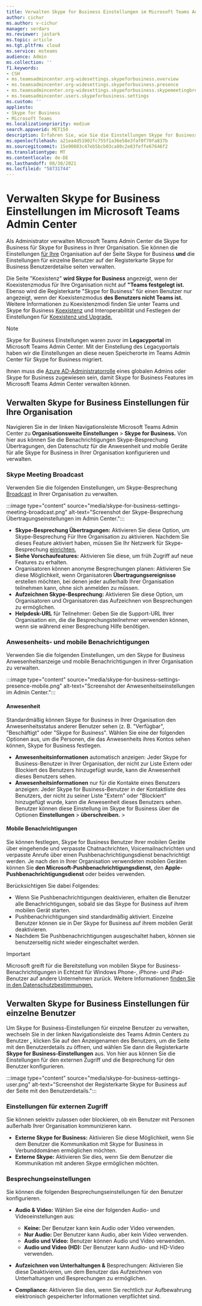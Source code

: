 ```yaml
---
title: Verwalten Skype for Business Einstellungen im Microsoft Teams Admin Center
author: cichur
ms.author: v-cichur
manager: serdars
ms.reviewer: jastark
ms.topic: article
ms.tgt.pltfrm: cloud
ms.service: msteams
audience: Admin
ms.collection: ''
f1.keywords:
- CSH
- ms.teamsadmincenter.org-widesettings.skypeforbusiness.overview
- ms.teamsadmincenter.org-widesettings.skypeforbusiness.presence
- ms.teamsadmincenter.org-widesettings.skypeforbusiness.skypemeetingbroadcast
- ms.teamsadmincenter.users.skypeforbusiness.settings
ms.custom: ''
appliesto:
- Skype for Business
- Microsoft Teams
ms.localizationpriority: medium
search.appverid: MET150
description: Erfahren Sie, wie Sie die Einstellungen Skype for Business Features im Microsoft Teams Admin Center verwalten.
ms.openlocfilehash: a21ea4d51902fc755f1a36e58e3faf0f70fa837b
ms.sourcegitcommit: 15e90083c47eb5bcb03ca80c2e83feffe67646f2
ms.translationtype: MT
ms.contentlocale: de-DE
ms.lasthandoff: 08/30/2021
ms.locfileid: "58731744"
---
```

# <a name="manage-skype-for-business-settings-in-the-microsoft-teams-admin-center"></a>Verwalten Skype for Business Einstellungen im Microsoft Teams Admin Center

<!-- Bookmark used by Context Sensitive Help (CSH). Do not delete. -->
<a name="sfb-settings"> </a>
<!-- Do not remove the bookmark link above. -->

Als Administrator verwalten Microsoft Teams Admin Center die Skype for Business für Skype for Business in Ihrer Organisation. Sie können die Einstellungen [für Ihre](#manage-skype-for-business-settings-for-your-organization) Organisation auf [](#manage-skype-for-business-settings-for-individual-users) der Seite  Skype for Business **und** die Einstellungen für einzelne Benutzer auf der Registerkarte Skype for Business Benutzerdetailse seiten verwalten.

Die Seite "Koexistenz" **wird Skype for Business** angezeigt, wenn der Koexistenzmodus für Ihre Organisation nicht auf **"Teams festgelegt ist.** Ebenso wird die Registerkarte "Skype for Business" für einen Benutzer nur angezeigt, wenn der Koexistenzmodus **des Benutzers nicht Teams ist.**  Weitere Informationen zu Koexistenzmodi finden Sie unter Teams und Skype for Business [Koexistenz](teams-and-skypeforbusiness-coexistence-and-interoperability.md) und Interoperabilität und Festlegen der Einstellungen für [Koexistenz und Upgrade.](setting-your-coexistence-and-upgrade-settings.md)

> [!NOTE]
> Skype for Business Einstellungen waren zuvor im **Legacyportal** im Microsoft Teams Admin Center. Mit der Einstellung des Legacyportals haben wir die Einstellungen an diese neuen Speicherorte im Teams Admin Center für Skype for Business migriert.

Ihnen muss die [Azure AD-Administratorrolle](/azure/active-directory/roles/permissions-reference) eines globalen Admins oder Skype for Business zugewiesen sein, damit Skype for Business Features im Microsoft Teams Admin Center verwalten können.

## <a name="manage-skype-for-business-settings-for-your-organization"></a>Verwalten Skype for Business Einstellungen für Ihre Organisation

Navigieren Sie in der linken Navigationsleiste Microsoft Teams Admin Center zu **Organisationsweite Einstellungen**  >  **Skype for Business.** Von hier aus können Sie die Benachrichtigungen Skype-Besprechung Übertragungen, den Datenschutz für die Anwesenheit und mobile Geräte für alle Skype for Business in Ihrer Organisation konfigurieren und verwalten.

### <a name="skype-meeting-broadcast"></a>Skype Meeting Broadcast

<!-- Bookmark used by Context Sensitive Help (CSH). Do not delete. -->
<a name="sfb-org-wide-broadcast"> </a>
<!-- Do not remove the bookmark link above. -->

Verwenden Sie die folgenden Einstellungen, um Skype-Besprechung [Broadcast](https://support.microsoft.com/office/what-is-a-skype-meeting-broadcast-c472c76b-21f1-4e4b-ab58-329a6c33757d) in Ihrer Organisation zu verwalten.

:::image type="content" source="media/skype-for-business-settings-meeting-broadcast.png" alt-text="Screenshot der Skype-Besprechung Übertragungseinstellungen im Admin Center.":::

- **Skype-Besprechung Übertragungen:** Aktivieren Sie diese Option, um Skype-Besprechung Für Ihre Organisation zu aktivieren. Nachdem Sie dieses Feature aktiviert haben, müssen Sie Ihr Netzwerk für Skype-Besprechung [einrichten.](/skypeforbusiness/set-up-your-network-for-skype-meeting-broadcast/set-up-your-network-for-skype-meeting-broadcast)
- **Siehe Vorschaufeatures:** Aktivieren Sie diese, um früh Zugriff auf neue Features zu erhalten.
- Organisatoren können anonyme Besprechungen planen: Aktivieren Sie diese Möglichkeit, wenn Organisatoren **Übertragungsereignisse** erstellen möchten, bei denen jeder außerhalb Ihrer Organisation teilnehmen kann, ohne sich anmelden zu müssen. 
- **Aufzeichnen Skype-Besprechung:** Aktivieren Sie diese Option, um Organisatoren und Organisatoren das Aufzeichnen von Besprechungen zu ermöglichen.  
- **Helpdesk-URL** für Teilnehmer: Geben Sie die Support-URL Ihrer Organisation ein, die die Besprechungsteilnehmer verwenden können, wenn sie während einer Besprechung Hilfe benötigen.

### <a name="presence-and-mobile-notifications"></a>Anwesenheits- und mobile Benachrichtigungen

<!-- Bookmark used by Context Sensitive Help (CSH). Do not delete. -->
<a name="sfb-org-wide-presence-mobile"> </a>
<!-- Do not remove the bookmark link above. -->


Verwenden Sie die folgenden Einstellungen, um den Skype for Business Anwesenheitsanzeige und mobile Benachrichtigungen in Ihrer Organisation zu verwalten.

:::image type="content" source="media/skype-for-business-settings-presence-mobile.png" alt-text="Screenshot der Anwesenheitseinstellungen im Admin Center.":::

#### <a name="presence"></a>Anwesenheit

Standardmäßig können Skype for Business in Ihrer Organisation den Anwesenheitsstatus anderer Benutzer sehen (z. B. "Verfügbar", "Beschäftigt" oder "Skype for Business". Wählen Sie eine der folgenden Optionen aus, um die Personen, die das Anwesenheits ihres Kontos sehen können, Skype for Business festlegen.

- **Anwesenheitsinformationen** automatisch anzeigen: Jeder Skype for Business-Benutzer in Ihrer Organisation, der nicht  zur  Liste Extern oder Blockiert des Benutzers hinzugefügt wurde, kann die Anwesenheit dieses Benutzers sehen.
- **Anwesenheitsinformationen** nur für die Kontakte eines Benutzers anzeigen: Jeder Skype for Business-Benutzer in der Kontaktliste  des  Benutzers, der nicht zu seiner Liste "Extern" oder "Blockiert" hinzugefügt wurde, kann die Anwesenheit dieses Benutzers sehen. Benutzer können diese Einstellung im Skype for Business über die Optionen **Einstellungen**  >  **überschreiben.**  >  

#### <a name="mobile-notifications"></a>Mobile Benachrichtigungen

Sie können festlegen, Skype for Business Benutzer Ihrer mobilen Geräte über eingehende und verpasste Chatnachrichten, Voicemailnachrichten und verpasste Anrufe über einen Pushbenachrichtigungsdienst benachrichtigt werden. Je nach den in Ihrer Organisation verwendeten mobilen Geräten können Sie **den Microsoft-Pushbenachrichtigungsdienst,** den **Apple-Pushbenachrichtigungsdienst** oder beides verwenden.

Berücksichtigen Sie dabei Folgendes:

- Wenn Sie Pushbenachrichtigungen deaktivieren, erhalten die Benutzer alle Benachrichtigungen, sobald sie das Skype for Business auf ihrem mobilen Gerät starten.
- Pushbenachrichtigungen sind standardmäßig aktiviert. Einzelne Benutzer können sie in Der Skype for Business auf ihrem mobilen Gerät deaktivieren.
- Nachdem Sie Pushbenachrichtigungen ausgeschaltet haben, können sie benutzerseitig nicht wieder eingeschaltet werden. 

> [!IMPORTANT]
> Microsoft greift für die Bereitstellung von mobilen Skype for Business-Benachrichtigungen in Echtzeit für Windows Phone-, iPhone- und iPad-Benutzer auf andere Unternehmen zurück. Weitere Informationen [finden Sie in den Datenschutzbestimmungen.](https://go.microsoft.com/fwlink/p/?linkid=247732)

## <a name="manage-skype-for-business-settings-for-individual-users"></a>Verwalten Skype for Business Einstellungen für einzelne Benutzer

<!-- Bookmark used by Context Sensitive Help (CSH). Do not delete. -->
<a name="sfb-user-settings"> </a>
<!-- Do not remove the bookmark link above. -->

Um Skype for Business-Einstellungen für einzelne Benutzer zu verwalten, wechseln Sie in der linken Navigationsleiste des Teams Admin Centers zu Benutzer **,** klicken Sie auf den Anzeigenamen des Benutzers, um die Seite mit den Benutzerdetails zu öffnen, und wählen Sie dann die Registerkarte **Skype for Business-Einstellungen** aus. Von hier aus können Sie die Einstellungen für den externen Zugriff und die Besprechung für den Benutzer konfigurieren.

:::image type="content" source="media/skype-for-business-settings-user.png" alt-text="Screenshot der Registerkarte Skype for Business auf der Seite mit den Benutzerdetails.":::

### <a name="external-access-settings"></a>Einstellungen für externen Zugriff

Sie können selektiv zulassen oder blockieren, ob ein Benutzer mit Personen außerhalb Ihrer Organisation kommunizieren kann.

- **Externe Skype for Business:** Aktivieren Sie diese Möglichkeit, wenn Sie dem Benutzer die Kommunikation mit Skype for Business in Verbunddomänen ermöglichen möchten.
- **Externe Skype:** Aktivieren Sie dies, wenn Sie dem Benutzer die Kommunikation mit anderen Skype ermöglichen möchten. 

### <a name="meeting-settings"></a>Besprechungseinstellungen

Sie können die folgenden Besprechungseinstellungen für den Benutzer konfigurieren.

- **Audio & Video:** Wählen Sie eine der folgenden Audio- und Videoeinstellungen aus:

    - **Keine:** Der Benutzer kann kein Audio oder Video verwenden.
    - **Nur Audio:** Der Benutzer kann Audio, aber kein Video verwenden.
    - **Audio und Video:** Benutzer können Audio und Video verwenden.
    - **Audio und Video (HD):** Der Benutzer kann Audio- und HD-Video verwenden.
    
- **Aufzeichnen von Unterhaltungen &** Besprechungen: Aktivieren Sie diese Deaktivieren, um dem Benutzer das Aufzeichnen von Unterhaltungen und Besprechungen zu ermöglichen.
- **Compliance:** Aktivieren Sie dies, wenn Sie rechtlich zur Aufbewahrung elektronisch gespeicherter Informationen verpflichtet sind.